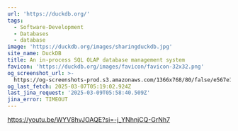 ```yaml
---
url: 'https://duckdb.org/'
tags:
  - Software-Development
  - Databases
  - database
image: 'https://duckdb.org/images/sharingduckdb.jpg'
site_name: DuckDB
title: An in-process SQL OLAP database management system
favicon: 'https://duckdb.org/images/favicon/favicon-32x32.png'
og_screenshot_url: >-
  https://og-screenshots-prod.s3.amazonaws.com/1366x768/80/false/e567e1e36a98588256f59e24d07868c8e82c58d9165dc56222d14d6445884b06.jpeg
og_last_fetch: 2025-03-07T05:19:02.924Z
last_jina_request: '2025-03-09T05:58:40.509Z'
jina_error: TIMEOUT
---
```

https://youtu.be/WYV8hvJOAQE?si=-j_YNhnjCQ-GrNh7
